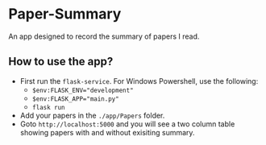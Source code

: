 # Paper-Summary
An app designed to record the summary of papers I read.

## How to use the app?
- First run the `flask-service`. For Windows Powershell, use the following:
    - ```$env:FLASK_ENV="development"```
    - ```$env:FLASK_APP="main.py"```
    - ```flask run```
- Add your papers in the `./app/Papers` folder.
- Goto `http://localhost:5000` and you will see a two column table showing papers with and without exisiting summary.

<!-- ## TODO -->
